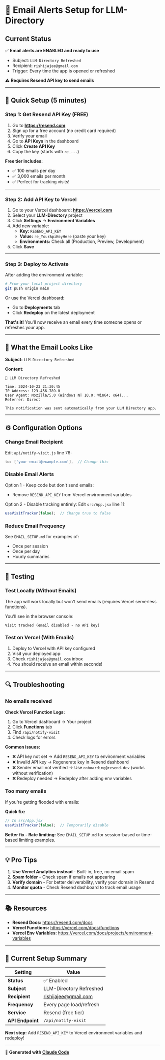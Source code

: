 # 📧 Email Alerts Setup for LLM-Directory

## Current Status

✅ **Email alerts are ENABLED and ready to use**
- Subject: `LLM-Directory Refreshed`
- Recipient: `rishijajee@gmail.com`
- Trigger: Every time the app is opened or refreshed

⚠️ **Requires Resend API key to send emails**

---

## 🚀 Quick Setup (5 minutes)

### Step 1: Get Resend API Key (FREE)

1. Go to **https://resend.com**
2. Sign up for a free account (no credit card required)
3. Verify your email
4. Go to **API Keys** in the dashboard
5. Click **Create API Key**
6. Copy the key (starts with `re_...`)

**Free tier includes:**
- ✅ 100 emails per day
- ✅ 3,000 emails per month
- ✅ Perfect for tracking visits!

---

### Step 2: Add API Key to Vercel

1. Go to your Vercel dashboard: **https://vercel.com**
2. Select your **LLM-Directory** project
3. Click **Settings** → **Environment Variables**
4. Add new variable:
   - **Key:** `RESEND_API_KEY`
   - **Value:** `re_YourApiKeyHere` (paste your key)
   - **Environments:** Check all (Production, Preview, Development)
5. Click **Save**

---

### Step 3: Deploy to Activate

After adding the environment variable:

```bash
# From your local project directory
git push origin main
```

Or use the Vercel dashboard:
- Go to **Deployments** tab
- Click **Redeploy** on the latest deployment

**That's it!** You'll now receive an email every time someone opens or refreshes your app.

---

## 📧 What the Email Looks Like

**Subject:** `LLM-Directory Refreshed`

**Content:**
```
🔄 LLM Directory Refreshed

Time: 2024-10-23 21:30:45
IP Address: 123.456.789.0
User Agent: Mozilla/5.0 (Windows NT 10.0; Win64; x64)...
Referrer: Direct

This notification was sent automatically from your LLM Directory app.
```

---

## ⚙️ Configuration Options

### Change Email Recipient

Edit `api/notify-visit.js` line 76:
```javascript
to: ['your-email@example.com'],  // Change this
```

### Disable Email Alerts

Option 1 - Keep code but don't send emails:
- Remove `RESEND_API_KEY` from Vercel environment variables

Option 2 - Disable tracking entirely:
Edit `src/App.jsx` line 11:
```javascript
useVisitTracker(false);  // Change true to false
```

### Reduce Email Frequency

See `EMAIL_SETUP.md` for examples of:
- Once per session
- Once per day
- Hourly summaries

---

## 🧪 Testing

### Test Locally (Without Emails)

The app will work locally but won't send emails (requires Vercel serverless functions).

You'll see in the browser console:
```
Visit tracked (email disabled - no API key)
```

### Test on Vercel (With Emails)

1. Deploy to Vercel with API key configured
2. Visit your deployed app
3. Check `rishijajee@gmail.com` inbox
4. You should receive an email within seconds!

---

## 🔍 Troubleshooting

### No emails received

**Check Vercel Function Logs:**
1. Go to Vercel dashboard → Your project
2. Click **Functions** tab
3. Find `/api/notify-visit`
4. Check logs for errors

**Common issues:**
- ❌ API key not set → Add `RESEND_API_KEY` to environment variables
- ❌ Invalid API key → Regenerate key in Resend dashboard
- ❌ Sender email not verified → Use `onboarding@resend.dev` (works without verification)
- ❌ Redeploy needed → Redeploy after adding env variables

### Too many emails

If you're getting flooded with emails:

**Quick fix:**
```javascript
// In src/App.jsx
useVisitTracker(false);  // Temporarily disable
```

**Better fix - Rate limiting:**
See `EMAIL_SETUP.md` for session-based or time-based limiting examples.

---

## 💡 Pro Tips

1. **Use Vercel Analytics instead** - Built-in, free, no email spam
2. **Spam folder** - Check spam if emails not appearing
3. **Verify domain** - For better deliverability, verify your domain in Resend
4. **Monitor quota** - Check Resend dashboard to track email usage

---

## 📚 Resources

- **Resend Docs:** https://resend.com/docs
- **Vercel Functions:** https://vercel.com/docs/functions
- **Vercel Env Variables:** https://vercel.com/docs/projects/environment-variables

---

## 🎯 Current Setup Summary

| Setting | Value |
|---------|-------|
| **Status** | ✅ Enabled |
| **Subject** | LLM-Directory Refreshed |
| **Recipient** | rishijajee@gmail.com |
| **Frequency** | Every page load/refresh |
| **Service** | Resend (free tier) |
| **API Endpoint** | `/api/notify-visit` |

**Next step:** Add `RESEND_API_KEY` to Vercel environment variables and redeploy!

---

🤖 **Generated with [Claude Code](https://claude.com/claude-code)**
